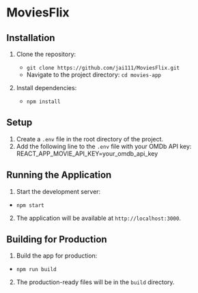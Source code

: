 # MoviesFlix

## Installation

1. Clone the repository:
   - `git clone https://github.com/jai111/MoviesFlix.git`
   - Navigate to the project directory: `cd movies-app`

2. Install dependencies:
   - `npm install`

## Setup

1. Create a `.env` file in the root directory of the project.
2. Add the following line to the `.env` file with your OMDb API key: REACT_APP_MOVIE_API_KEY=your_omdb_api_key


## Running the Application

1. Start the development server:
- `npm start`
2. The application will be available at `http://localhost:3000`.

## Building for Production

1. Build the app for production:
- `npm run build`
2. The production-ready files will be in the `build` directory.
